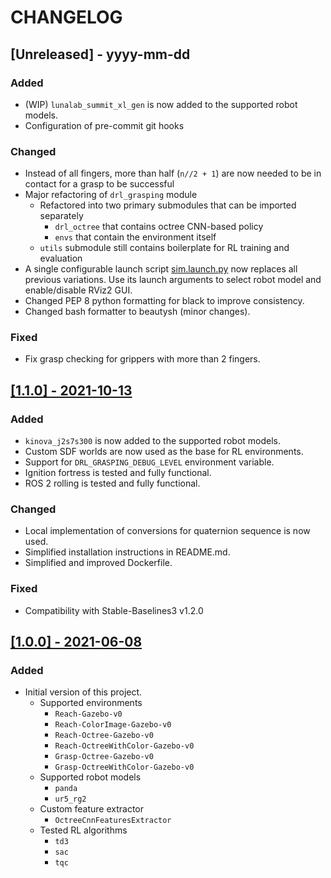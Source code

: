 # CHANGELOG

## [Unreleased] - yyyy-mm-dd

### Added

- (WIP) `lunalab_summit_xl_gen` is now added to the supported robot models.
- Configuration of pre-commit git hooks

### Changed

- Instead of all fingers, more than half (`n//2 + 1`) are now needed to be in contact for a grasp to be successful
- Major refactoring of `drl_grasping` module
  - Refactored into two primary submodules that can be imported separately
    - `drl_octree` that contains octree CNN-based policy
    - `envs` that contain the environment itself
  - `utils` submodule still contains boilerplate for RL training and evaluation
- A single configurable launch script [sim.launch.py](./launch/sim.launch.py) now replaces all previous variations. Use its launch arguments to select robot model and enable/disable RViz2 GUI.
- Changed PEP 8 python formatting for black to improve consistency.
- Changed bash formatter to beautysh (minor changes).

### Fixed

- Fix grasp checking for grippers with more than 2 fingers.

## [[1.1.0] - 2021-10-13](https://github.com/AndrejOrsula/drl_grasping/releases/tag/1.1.0)

### Added

- `kinova_j2s7s300` is now added to the supported robot models.
- Custom SDF worlds are now used as the base for RL environments.
- Support for `DRL_GRASPING_DEBUG_LEVEL` environment variable.
- Ignition fortress is tested and fully functional.
- ROS 2 rolling is tested and fully functional.

### Changed

- Local implementation of conversions for quaternion sequence is now used.
- Simplified installation instructions in README.md.
- Simplified and improved Dockerfile.

### Fixed

- Compatibility with Stable-Baselines3 v1.2.0


## [[1.0.0] - 2021-06-08](https://github.com/AndrejOrsula/drl_grasping/releases/tag/1.0.0)

### Added

- Initial version of this project.
  - Supported environments
    - `Reach-Gazebo-v0`
    - `Reach-ColorImage-Gazebo-v0`
    - `Reach-Octree-Gazebo-v0`
    - `Reach-OctreeWithColor-Gazebo-v0`
    - `Grasp-Octree-Gazebo-v0`
    - `Grasp-OctreeWithColor-Gazebo-v0`
  - Supported robot models
    - `panda`
    - `ur5_rg2`
  - Custom feature extractor
    - `OctreeCnnFeaturesExtractor`
  - Tested RL algorithms
    - `td3`
    - `sac`
    - `tqc`
